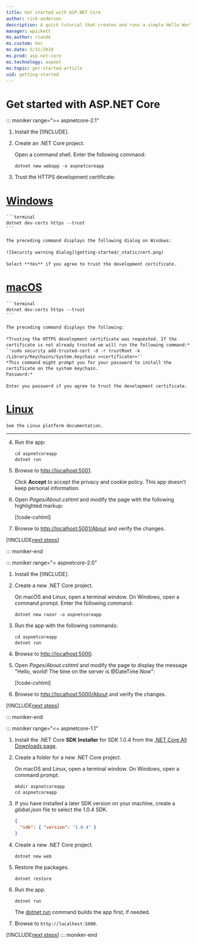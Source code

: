 ```yaml
---
title: Get started with ASP.NET Core
author: rick-anderson
description: A quick tutorial that creates and runs a simple Hello World app using ASP.NET Core.
manager: wpickett
ms.author: riande
ms.custom: mvc
ms.date: 5/31/2018
ms.prod: asp.net-core
ms.technology: aspnet
ms.topic: get-started-article
uid: getting-started
---
```

# Get started with ASP.NET Core

::: moniker range=">= aspnetcore-2.1"

1. Install the [!INCLUDE[](~/includes/2.1-SDK.md)].

2. Create an .NET Core project.

   Open a command shell. Enter the following command:

    ```terminal
    dotnet new webapp -o aspnetcoreapp
    ```

3. Trust the HTTPS development certificate:

# [Windows](#tab/windows)

    ```terminal
    dotnet dev-certs https --trust
    ```

    The preceding command displays the following dialog on Windows:

    ![Security warning dialog](getting-started/_static/cert.png)

    Select **Yes** if you agree to trust the development certificate.

# [macOS](#tab/macos)

    ```terminal
    dotnet dev-certs https --trust
    ```

    The preceding command displays the following:

    *Trusting the HTTPS development certificate was requested. If the certificate is not already trusted we will run the following command:*  
    `'sudo security add-trusted-cert -d -r trustRoot -k /Library/Keychains/System.keychain <<certificate>>'`  
    *This command might prompt you for your password to install the certificate on the system keychain.  
    Password:*

    Enter you password if you agree to trust the development certificate.

# [Linux](#tab/linux)

    See the Linux platform documentation.

---

4. Run the app:

    ```terminal
    cd aspnetcoreapp
    dotnet run
    ```

5. Browse to [http://localhost:5001](http://localhost:5001).

    Click **Accept** to accept the privacy and cookie policy. This app doesn't keep personal information.

6. Open *Pages/About.cshtml* and modify the page with the following highlighted markup:

    [!code-cshtml[](getting-started/sample/getting-started/about.cshtml?highlight=9)]

7. Browse to [http://localhost:5001/About](http://localhost:5001/About) and verify the changes.

[!INCLUDE[next steps](~/includes/getting-started/next-steps.md)]

::: moniker-end

::: moniker range="= aspnetcore-2.0"

1. Install the [!INCLUDE[](~/includes/net-core-sdk-download-link.md)].

2. Create a new .NET Core project.

   On macOS and Linux, open a terminal window. On Windows, open a command prompt. Enter the following command:

    ```terminal
    dotnet new razor -o aspnetcoreapp
    ```

3. Run the app with the following commands:

    ```terminal
    cd aspnetcoreapp
    dotnet run
    ```

4. Browse to [http://localhost:5000](http://localhost:5000).

5. Open *Pages/About.cshtml* and modify the page to display the message "Hello, world! The time on the server is @DateTime.Now":

    [!code-cshtml[](getting-started/sample/getting-started/about.cshtml?highlight=9&range=1-9)]

6. Browse to [http://localhost:5000/About](http://localhost:5000/About) and verify the changes.

[!INCLUDE[next steps](~/includes/getting-started/next-steps.md)]

::: moniker-end

::: moniker range="<= aspnetcore-1.1"

1. Install the .NET Core **SDK Installer** for SDK 1.0.4 from the [.NET Core All Downloads page](https://www.microsoft.com/net/download/all).

2. Create a folder for a new .NET Core project.

   On macOS and Linux, open a terminal window. On Windows, open a command prompt.

   ```terminal
   mkdir aspnetcoreapp
   cd aspnetcoreapp
   ```

3. If you have installed a later SDK version on your machine, create a *global.json* file to select the 1.0.4 SDK.

   ```json
   {
     "sdk": { "version": "1.0.4" }
   }
   ```

4. Create a new .NET Core project.

   ```terminal
   dotnet new web
   ```

5. Restore the packages.

    ```terminal
    dotnet restore
    ```

6. Run the app.

   ```terminal
   dotnet run
   ```

   The [dotnet run](/dotnet/core/tools/dotnet-run) command builds the app first, if needed.

7. Browse to `http://localhost:5000`.

[!INCLUDE[next steps](~/includes/getting-started/next-steps.md)]
::: moniker-end
